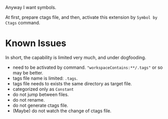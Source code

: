 Anyway I want symbols.

At first, prepare ctags file, and then, activate this extension by `Symbol by Ctags` command.


Known Issues
====================

In short, the capability is limited very much, and under dogfooding.

* need to be activated by command.
  `"workspaceContains:**/.tags"` or so may be better.
* tags file name is limited: `.tags`.
* tags file needs to exists the same directory as target file.
* categorized only as `Constant`
* do not jump between files.
* do not rename.
* do not generate ctags file.
* (Maybe) do not watch the change of ctags file.
